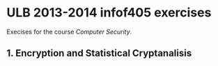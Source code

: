 # ULB 2013-2014 infof405 exercises
Execises for the course _Computer Security_.

## 1. Encryption and Statistical Cryptanalisis
